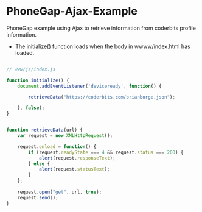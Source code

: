 # PhoneGap-Ajax-Example

PhoneGap example using Ajax to retrieve information from coderbits profile information.
* The initialize() function loads when the body in wwww/index.html has loaded.

```javascript

// www/js/index.js

function initialize() {
    document.addEventListener('deviceready', function() {

        retrieveData("https://coderbits.com/brianborge.json");

    }, false);
}


function retrieveData(url) {
    var request = new XMLHttpRequest();

    request.onload = function() {
        if (request.readyState === 4 && request.status === 200) {
            alert(request.responseText);
        } else {
            alert(request.statusText);
        }
    };
    
    request.open("get", url, true);
    request.send();
}
```
